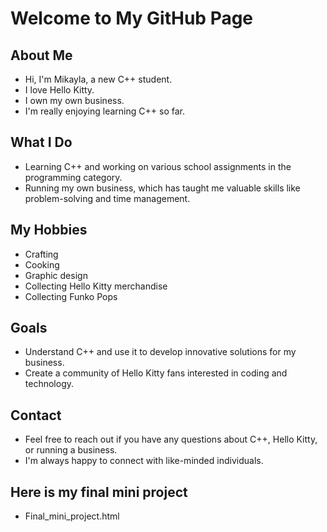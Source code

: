 
# Welcome to My GitHub Page

## About Me
- Hi, I'm Mikayla, a new C++ student.
- I love Hello Kitty.
- I own my own business.
- I'm really enjoying learning C++ so far.

## What I Do
- Learning C++ and working on various school assignments in the programming category.
- Running my own business, which has taught me valuable skills like problem-solving and time management.

## My Hobbies
- Crafting
- Cooking
- Graphic design
- Collecting Hello Kitty merchandise
- Collecting Funko Pops

## Goals
- Understand C++ and use it to develop innovative solutions for my business.
- Create a community of Hello Kitty fans interested in coding and technology.

## Contact
- Feel free to reach out if you have any questions about C++, Hello Kitty, or running a business.
- I'm always happy to connect with like-minded individuals.

## Here is my final mini project
- Final_mini_project.html
